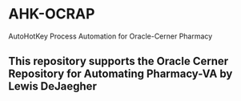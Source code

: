 # AHK-OCRAP
AutoHotKey Process Automation for Oracle-Cerner Pharmacy

## This repository supports the Oracle Cerner Repository for Automating Pharmacy-VA by Lewis DeJaegher
